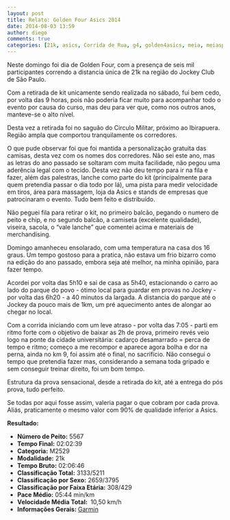 ```yaml
---
layout: post
title: Relato: Golden Four Asics 2014
date: 2014-08-03 13:59
author: diego
comments: true
categories: [21k, asics, Corrida de Rua, g4, golden4asics, meia, meiasp]
---
```

Neste domingo foi dia de Golden Four, com a presença de seis mil participantes correndo a distancia única de 21k na região do Jockey Club de São Paulo.

Com a retirada de kit unicamente sendo realizada no sábado, fui bem cedo, por volta das 9 horas, pois não poderia ficar muito para acompanhar todo o evento por causa do curso, mas deu para ver que, como nos outros anos, manteve-se o alto nível. 

Desta vez a retirada foi no saguão do Circulo Militar, próximo ao Ibirapuera. Região ampla que comportou tranquilamente os corredores.

O que pude observar foi que foi mantida a personalização gratuita das camisas, desta vez com os nomes dos corredores. Não sei este ano, mas as letras do ano passado se soltaram com muita facilidade, não pegou uma aderência legal com o tecido. Desta vez não deu tempo para ir na fila e fazer, além das palestras, lanche como parte do kit (principalmente para quem pretendia passar o dia todo por lá), uma pista para medir velocidade em tiros, área para massagem, loja da Asics e stands de empresas que patrocinaram o evento. Tudo bem feito e distribuído.

Não peguei fila para retirar o kit, no primeiro balcão, pegando o numero de peito e chip, e no segundo balcão, a camiseta (excelente qualidade), viseira, sacola, o “vale lanche” que comentei acima e materiais de merchandising.

Domingo amanheceu ensolarado, com uma temperatura na casa dos 16 graus. Um tempo gostoso para a pratica, não estava um frio bizarro como na edição do ano passado, embora seja até melhor, na minha opinião, para fazer tempo.

Acordei por volta das 5h10 e sai de casa as 5h40, estacionando o carro ao lado do parque do povo - ótimo local para guardar em provas no Jockey - por volta das 6h20 - a 40 minutos da largada. A distancia do parque até o Jockey da pouco mais de 1km, um pré aquecimento antes de alongar ao chegar no local.

Com a corrida iniciando com um leve atraso - por volta das 7:05 - parti em ritmo forte com o objetivo de baixar as 2h de prova, primeiro revés veio logo na ponte da cidade universitária: cadarço desamarrado = perca de tempo e ritmo; começo a me recompor e aparece agora bolha e dor na perna, ainda no km 9, foi assim até o final, no sacrifício. Não consegui o tempo que pretendia fazer mas, considerando a semana toda gripado e sem conseguir treinar direito, foi um bom tempo.

Estrutura da prova sensacional, desde a retirada do kit, até a entrega do pós prova, tudo perfeito.

Se todas por aqui fosse assim, valeria pagar o que cobram por cada prova. Aliás, praticamente o mesmo valor com 90% de qualidade inferior a Asics.



<strong>
Resultado:</strong>
<div class="moldura"><a class="lightbox cboxElement" href="http://www.diegoronan.com.br/diegoronan/wp-content/uploads/2014/07/asics_big.jpg"><img src="http://www.diegoronan.com.br/diegoronan/wp-content/uploads/2014/07/asics.jpg" alt="" /></a></div>
<ul>
	<li><strong>Número de Peito:</strong> 5567</li>
	<li><strong>Tempo Final:</strong> 02:02:39</li>
	<li><strong>Categoria:</strong> M2529</li>
	<li><strong>Modalidade:</strong> 21k</li>
	<li><strong>Tempo Bruto:</strong> 02:06:46</li>
	<li><strong>Classificação Total:</strong> 3133/5211</li>
	<li><strong>Classificação por Sexo:</strong> 2659/3795</li>
	<li><strong>Classificação por Faixa Etária:</strong> 308/429</li>
	<li><strong>Pace Médio:</strong> 05:44 min/km</li>
	<li><strong>Velocidade Média Total: </strong> 10,50 km/h</li>
	<li><strong>Informações Gerais: </strong><a href="http://connect.garmin.com/activity/556257612" target="_blank">Garmin</a></li>
</ul>
